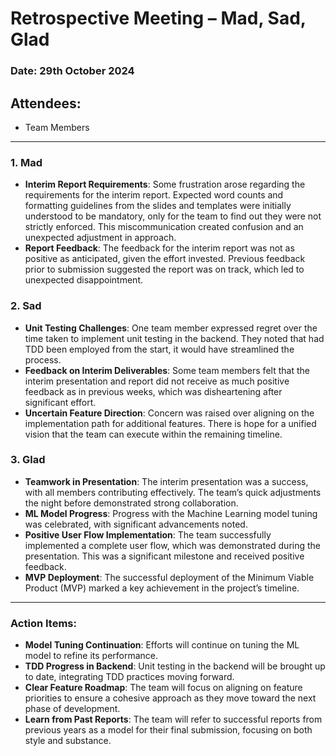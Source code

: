 # Retrospective Meeting – **Mad, Sad, Glad**

### Date: 29th October 2024

## Attendees:
- Team Members

---

### **1. Mad**

- **Interim Report Requirements**: Some frustration arose regarding the requirements for the interim report. Expected word counts and formatting guidelines from the slides and templates were initially understood to be mandatory, only for the team to find out they were not strictly enforced. This miscommunication created confusion and an unexpected adjustment in approach.
- **Report Feedback**: The feedback for the interim report was not as positive as anticipated, given the effort invested. Previous feedback prior to submission suggested the report was on track, which led to unexpected disappointment.

### **2. Sad**

- **Unit Testing Challenges**: One team member expressed regret over the time taken to implement unit testing in the backend. They noted that had TDD been employed from the start, it would have streamlined the process.
- **Feedback on Interim Deliverables**: Some team members felt that the interim presentation and report did not receive as much positive feedback as in previous weeks, which was disheartening after significant effort.
- **Uncertain Feature Direction**: Concern was raised over aligning on the implementation path for additional features. There is hope for a unified vision that the team can execute within the remaining timeline.

### **3. Glad**

- **Teamwork in Presentation**: The interim presentation was a success, with all members contributing effectively. The team’s quick adjustments the night before demonstrated strong collaboration.
- **ML Model Progress**: Progress with the Machine Learning model tuning was celebrated, with significant advancements noted.
- **Positive User Flow Implementation**: The team successfully implemented a complete user flow, which was demonstrated during the presentation. This was a significant milestone and received positive feedback.
- **MVP Deployment**: The successful deployment of the Minimum Viable Product (MVP) marked a key achievement in the project’s timeline.

---

### **Action Items:**

- **Model Tuning Continuation**: Efforts will continue on tuning the ML model to refine its performance.
- **TDD Progress in Backend**: Unit testing in the backend will be brought up to date, integrating TDD practices moving forward.
- **Clear Feature Roadmap**: The team will focus on aligning on feature priorities to ensure a cohesive approach as they move toward the next phase of development.
- **Learn from Past Reports**: The team will refer to successful reports from previous years as a model for their final submission, focusing on both style and substance.
